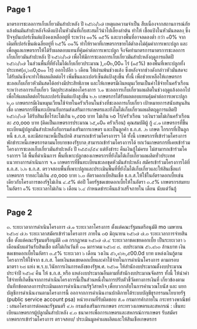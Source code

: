 ﻿## Page 1

มาตรการชะลอการเก็บเกี่ยวมันสำปะหลัง ปี ๒๕๖๖/๖๗
เหตุผลความจำเป็น สืบเนื่องจากสถานการณ์ภัยแล้งต้นมันสำปะหลังจึงดึงแป้งในหัวมันที่เก็บสะสมไว้นำไปเลี้ยงลำต้น ทำให้ เชื้อแป้งในหัวมันลดลงฺ ฺซึ่งปัจจุบันเปอร์เซ็นต์แป้งคงเหลืออยู่ที่ ระหว่าง ๑๑% ๑๕% และบางพื้นที่อาจลดลงต่ำ กว่า ๑0% จากเดิมที่เปอร์เซ็นต์เฉลี่ยอยู่ที่ ๒๕% ๓๑% ทำให้ราคาที่เกษตรกรขายได้ต่ำลงไม่คุ้มค่าการเพาะปลูก และเพื่อดูแลเกษตรกรให้ได้รับผลตอบแทนที่คุ้มค่าต่อการเพาะปลูก จึงจัดทำมาตรการมาตรการชะลอการ  เก็บเกี่ยวมันสำปะหลัง ปี ๒๕๖๖/๖๗ เพื่อให้มีการซะลอการเก็บเกี่ยวมันสำปะหลังฤดูการผลิตปี ๒๕๖๖/๖๗ ในส่วนพื้นที่ที่ยังไมได้เก็บเกี่ยวประมาณ ),๓0๒,00๑ ไร่ (๑๕%) ของพื้นที่เพาะปลูกทั้งประเทศ(๘,๖๘0,o๑๑ ไร่)  ออกไปอีก ๖ เดือน ให้ผ่านพ้นช่วงแล้ง ซึ่งหลังจากช่วงดังกล่าวหัวมันสดจะได้รับฝนซึ่งจะทำให้ผลผลิตต่อไร่ เพิ่มขึ้นและเปอร์เซ็นต์แป้งสูงขึ้น ทั้งนี้ เพื่อช่วยเหลือให้เกษตรกรชะลอเก็บเกี่ยวหัวมันสดได้อย่างมีประสิทธิภาพ และให้เกษตรมีเงินหมุนเวียนเป็นค่าใช้จ่ายในครัวเรือนระหว่างรอการเก็บเกี่ยว
วัตถุประสงค์ของโครงการ ว.๑ ซะลอการเก็บเกี่ยวผลผลิตในช่วงฤดูแล้งออกไปเพื่อให้ผลผลิตต่อไร่และเปอร์เซ็นต์แเป้งสูงขึ้น ๒.๒ เกษตรกรได้รับผลตอบแทนคุ้มค่าต่อการเพาะปลูก ๒,๓ เกษตรกรมีเงินหมุนเวียนใช้จ่ายในครัวเรือนในช่วงที่ชะลอการเก็บเกี่ยว
เป้าหมายการสนับสนุนสินเชื่อ  เกษตรกรที่ขื้นทะเบียนกับกรมส่งเสริมการเกษตรและยังไมได้เก็บเกี่ยวผลผลิตฤดูการผลิตปี ๒๕๖๖/๖๗   ได้รับสินเชื่อไร่ละไม่เกิน ๒,๕oo บาท ไม่เกิน ๒o ไร่/ครัวเรือน วงเงินรวมไม่เกินครัวเรือนละ ๕o,ooo บาท (คิดเป็นเกษตรกรประมาณ ๖๕,๑0๑ ครัวเรือน)
คุณสมบัติผู้ กู้ ๔.๑ เกษตรกรที่ขึ้นทะเบียนผู้ปลูกมันสำปะหลังกับกรมส่งเสริมการเกษตร และเป็นลูกค้า ธ.ก.ส. .๒ เกษต ไกรกรที่เป็นลูกหนี้ ธ.ก.ส. และมีสถานะหนี้เป็นปกติ สามารถเข้าร่วมโครงการฯ ได้ ทั้งนี้ เกษตรกรที่เข้าร่วมโครงการพักชำระหนี้เกษตรกรตามนโยบายของรัฐบาล ฺสามารถเข้าร่วมโครงการได้  ยกเว้นเกษตรกรที่เคยเข้าร่วมโครงการซะลอเก็บเกี่ยวมันสำปะหลัง ปี ๒๕๕๘/๕๙ แต่ยังชำระ คืนเงินกู้ไม่ครบ ไม่สามารถเข้าร่วมโครงการฯ ได้ พื้นที่ดำเนินการ พื้นที่เพาะปลูกของเกษตรกรที่ยังไมได้เก็บเกี่ยวผลผลิตทั่วประเทศ
แนวทางการดำเนินการ จ.๑ เกษตรารที่ขึ้นทะเบียนชะลอขุดหัวมันสำปะหลัง สมัครเข้าร่วมโครงการได้ที่ ธ.ก.ส. ๖.๒ ธ.ก.ส. ตรวจสอบพื้นที่เพาะปลูกและประเมินพื้นที่ที่ยังไมได้เก็บเกี่ยวและให้สินเชื่อแก่เกษตรกร รายละไม่เกิน ๕o,ooo บาท ๖.๓  อัตราดอกเบี้ยสินเชื่อ ธ.ก.ส.ให้ใช้ในอัตราดอกเบี้ยเช่นเดียวกับโครงการของรัฐไม่เกิน ๔.๕% ต่อปี โดยรัฐชดเชยดอกเบี้ยให้ในอัตรา ๓.๕%  เกษตรกรสมทบในอัตรา ๑% ระยะเวลาไม่เกิน ๖ เดือน ๖.๔ กำหนดชำระคืนแล้วเสร็จภายใน  เดือน นับแต่วันกู้

----

## Page 2

๓. ระยะเวลาการดำเนินโครงการ ๗.๑ ระยะเวลาโครงการ ตั้งแต่คณะรัฐมนตรีอนุมัติ mo เมษายน ๒๕๖๘ ๗.๒ ระยะเวลาสมัครเข้าร่วมโครงการ ภายใน ๓o มิถุนายน ๒๕๖๗ ๗.๓ ระยะเวลาการจ่ายสินเชื่อ ตั้งแต่คณะรัฐมนตรีอนุมัติ ๓ด กรกฎาคม ๒๕๖๗ ๗.๔ ระยะเวลาชดเชยดอกเบี้ย เป็นระยะเวลา ๖ เดือนนับแต่ว้นรับสินเชื่อ แต้ไม่เกินวันที่ ๓๑ มกราคม ๒๕๖๘
๘. งบประมาณ ๕๖.๙๖๓ ล้านบาท เงินชดเชยดอกเบี้ยในอัตรา ๓.๕% ระยะเวลา ๖ เดือน วงเงิน ๕๖,๙๖๒,๕00.0d บาท แหล่งเงินกู้ตามโครงการให้ใช้จาก ธ.ก.ส. โดยเงินชดเชยดอกเบี้ยและค่าใช้จ่ายในการดำเนินโครงการ ตามกรอบ มาตรา ๒๘ แห่ง พ.ร.บ.วินัยการเงินการคลังของรัฐพ.ศ. ๒๕๖๑ ให้สำนักงบประมาณตั้งงบประมาณ ประจำปี ๒๕๖๙ คืน ให้ ธ.ก.ส. ฺหรือ แหล่งงบประมาณอืนตามที่สำนักงบประมาณจัดสรร  ทั้งนี้ ให้นำค่าใข้จ่ายที่เกิดขึ้นจากการดำเนินโครงการนี้เป็นส่วนหนึ่งในการปรับตัวชี้วัดทางการเงินที่  เกี่ยวข้องตามบันทึกข้อตกลงการประเมินผลการดำเนินงานรัฐวิสาหกิจ ฺเพื่อบวกกลับในการคำนวณโบนัส และ แยกบัญชีการดำเนินงานตามโครงการนี้ ออกจากการดำเนินงานปกติภายใต้ระบบบัญชีธุรกรรมนโยบายรัฐ  (public service account psa)
หน่วยงานที่รับผิดชอบ ส.๑  กรมการค้าภายใน กระทรวงพาณิชย์ : เสนอโครงการต่อคณะรัฐมนตรี ๙.๒ กรมส่งเสริมการเกษตร  กระทรวงเกษตรและสหกรณ์ : เขึ้นทะเบียนเกษตรกรผู้ปลูกมั่นสำปะหลัง ๙.๓ ธนาคารเพื่อการเกษตรและสหกรณ์การเกษตร รับสมัครเกษตรกรเข้าร่วมโครงการ ตรวจสอบ/ ประเมินมูลค่าผลผลิตและให้สินเชือเกษตรกร
